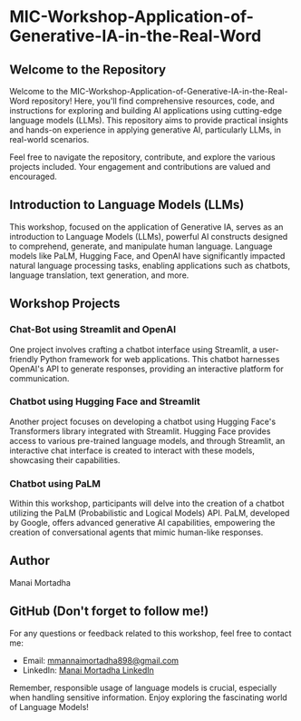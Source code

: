 # MIC-Workshop-Application-of-Generative-IA-in-the-Real-Word

## Welcome to the Repository

Welcome to the MIC-Workshop-Application-of-Generative-IA-in-the-Real-Word repository! Here, you'll find comprehensive resources, code, and instructions for exploring and building AI applications using cutting-edge language models (LLMs). This repository aims to provide practical insights and hands-on experience in applying generative AI, particularly LLMs, in real-world scenarios.

Feel free to navigate the repository, contribute, and explore the various projects included. Your engagement and contributions are valued and encouraged.

## Introduction to Language Models (LLMs)

This workshop, focused on the application of Generative IA, serves as an introduction to Language Models (LLMs), powerful AI constructs designed to comprehend, generate, and manipulate human language. Language models like PaLM, Hugging Face, and OpenAI have significantly impacted natural language processing tasks, enabling applications such as chatbots, language translation, text generation, and more.

## Workshop Projects

### Chat-Bot using Streamlit and OpenAI

One project involves crafting a chatbot interface using Streamlit, a user-friendly Python framework for web applications. This chatbot harnesses OpenAI's API to generate responses, providing an interactive platform for communication.

### Chatbot using Hugging Face and Streamlit

Another project focuses on developing a chatbot using Hugging Face's Transformers library integrated with Streamlit. Hugging Face provides access to various pre-trained language models, and through Streamlit, an interactive chat interface is created to interact with these models, showcasing their capabilities.

### Chatbot using PaLM

Within this workshop, participants will delve into the creation of a chatbot utilizing the PaLM (Probabilistic and Logical Models) API. PaLM, developed by Google, offers advanced generative AI capabilities, empowering the creation of conversational agents that mimic human-like responses.

## Author

Manai Mortadha

## GitHub (Don't forget to follow me!)

For any questions or feedback related to this workshop, feel free to contact me:

- Email: mmannaimortadha898@gmail.com
- LinkedIn: [Manai Mortadha LinkedIn](https://www.linkedin.com/in/mannai-mortadha)

Remember, responsible usage of language models is crucial, especially when handling sensitive information. Enjoy exploring the fascinating world of Language Models!
